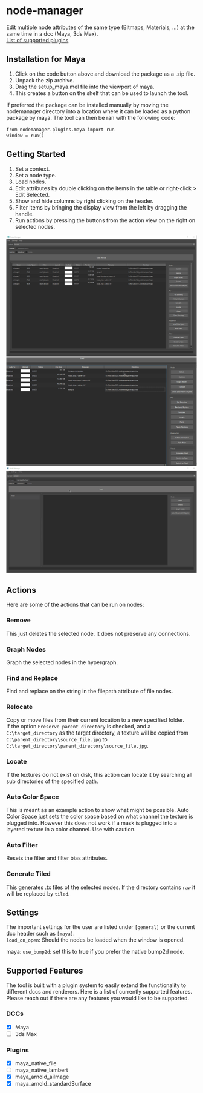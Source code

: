 # node-manager

Edit multiple node attributes of the same type (Bitmaps, Materials, ...) at the same time in a dcc (Maya, 3ds Max).\
[List of supported plugins](#supported-features)

## Installation for Maya
1. Click on the code button above and download the package as a .zip file.
2. Unpack the zip archive.
3. Drag the setup_maya.mel file into the viewport of maya.
4. This creates a button on the shelf that can be used to launch the tool.

If preferred the package can be installed manually by moving the nodemanager directory into a location where it can be loaded as a python package by maya. The tool can then be ran with the following code:
```
from nodemanager.plugins.maya import run
window = run()
```

## Getting Started
1. Set a context.
2. Set a node type.
3. Load nodes.
4. Edit attributes by double clicking on the items in the table or right-click > Edit Selected.
5. Show and hide columns by right clicking on the header.
6. Filter items by bringing the display view from the left by dragging the handle.
7. Run actions by pressing the buttons from the action view on the right on selected nodes.

![Nodemanager Dialog](images/nodemanager_dialog.jpg)
![Nodemanager Processing](images/nodemanager_processing.gif)
![Nodemanager Processing](images/nodemanager_filter_and_edit.gif)

## Actions
Here are some of the actions that can be run on nodes:

### Remove
This just deletes the selected node. It does not preserve any connections.

### Graph Nodes
Graph the selected nodes in the hypergraph.

### Find and Replace
Find and replace on the string in the filepath attribute of file nodes.


### Relocate
Copy or move files from their current location to a new specified folder.\
If the option `Preserve parent directory` is checked, and a `C:\target_directory` as the target directory, a texture will be copied from `C:\parent_directory\source_file.jpg` to `C:\target_directory\parent_directory\source_file.jpg`.

### Locate
If the textures do not exist on disk, this action can locate it by searching all sub directories of the specified path.

### Auto Color Space
This is meant as an example action to show what might be possible. Auto Color Space just sets the color space based on what channel the texture is plugged into. However this does not work if a mask is plugged into a layered texture in a color channel. Use with caution.

### Auto Filter
Resets the filter and filter bias attributes.

### Generate Tiled
This generates .tx files of the selected nodes. If the directory contains `raw` it will be replaced by `tiled`.


## Settings
The important settings for the user are listed under `[general]` or the current dcc header such as `[maya]`.\
`load_on_open`: Should the nodes be loaded when the window is opened.

maya:
`use_bump2d`: set this to true if you prefer the native bump2d node.

## Supported Features
The tool is built with a plugin system to easily extend the functionality to different dccs and renderers. Here is a list of currently supported features. Please reach out if there are any features you would like to be supported.

### DCCs
- [x] Maya
- [ ] 3ds Max

### Plugins
- [x] maya_native_file
- [ ] maya_native_lambert
- [x] maya_arnold_aiImage
- [x] maya_arnold_standardSurface
